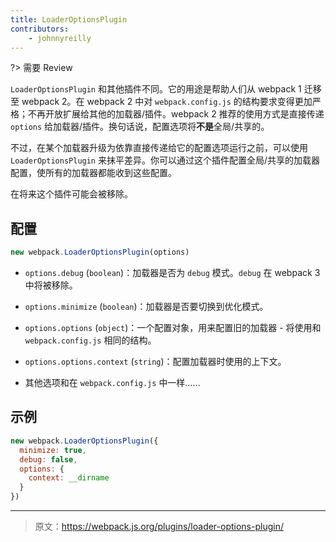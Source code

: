 ```yaml
---
title: LoaderOptionsPlugin
contributors:
    - johnnyreilly
---
```


?> 需要 Review

`LoaderOptionsPlugin` 和其他插件不同。它的用途是帮助人们从 webpack 1 迁移至 webpack 2。在 webpack 2 中对 `webpack.config.js` 的结构要求变得更加严格；不再开放扩展给其他的加载器/插件。webpack 2 推荐的使用方式是直接传递 `options` 给加载器/插件。换句话说，配置选项将**不是**全局/共享的。

不过，在某个加载器升级为依靠直接传递给它的配置选项运行之前，可以使用 `LoaderOptionsPlugin` 来抹平差异。你可以通过这个插件配置全局/共享的加载器配置，使所有的加载器都能收到这些配置。

在将来这个插件可能会被移除。

## 配置

```javascript
new webpack.LoaderOptionsPlugin(options)
```

* `options.debug` (`boolean`)：加载器是否为 `debug` 模式。`debug` 在 webpack 3 中将被移除。
* `options.minimize` (`boolean`)：加载器是否要切换到优化模式。
* `options.options` (`object`)：一个配置对象，用来配置旧的加载器 - 将使用和 `webpack.config.js` 相同的结构。

* `options.options.context` (`string`)：配置加载器时使用的上下文。
* 其他选项和在 `webpack.config.js` 中一样……

## 示例

```javascript
new webpack.LoaderOptionsPlugin({
  minimize: true,
  debug: false,
  options: {
    context: __dirname
  }
})
```

***

> 原文：https://webpack.js.org/plugins/loader-options-plugin/

